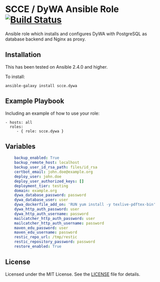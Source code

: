 # SCCE / DyWA Ansible Role [![Build Status](https://api.travis-ci.org/scce/dywa-ansible-role.svg?branch=master)](https://travis-ci.org/sce/dywa-ansible-role)

Ansible role which installs and configures DyWA with PostgreSQL as database backend and Nginx as proxy.

## Installation

This has been tested on Ansible 2.4.0 and higher.

To install:

```
ansible-galaxy install scce.dywa
```

## Example Playbook

Including an example of how to use your role:

    - hosts: all
      roles:
         - { role: scce.dywa }

## Variables

```yaml
    backup_enabled: True
    backup_remote_host: localhost
    backup_user_id_rsa_path: files/id_rsa
    certbot_email: john.doe@example.org
    deploy_user: john.doe
    deploy_user_authorized_keys: []
    deployment_tier: testing
    domain: example.org
    dywa_database_password: password
    dywa_database_user: user
    dywa_dockerfile_add_on: 'RUN yum install -y texlive-pdftex-bin'
    dywa_http_auth_password: user
    dywa_http_auth_username: password
    mailcatcher_http_auth_password: user
    mailcatcher_http_auth_username: password
    maven_edu_password: user
    maven_edu_username: password
    restic_repo_url: /tmp/restic
    restic_repository_password: password
    restore_enabled: True
```

## License

Licensed under the MIT License. See the [LICENSE](./LICENSE) file for details.
